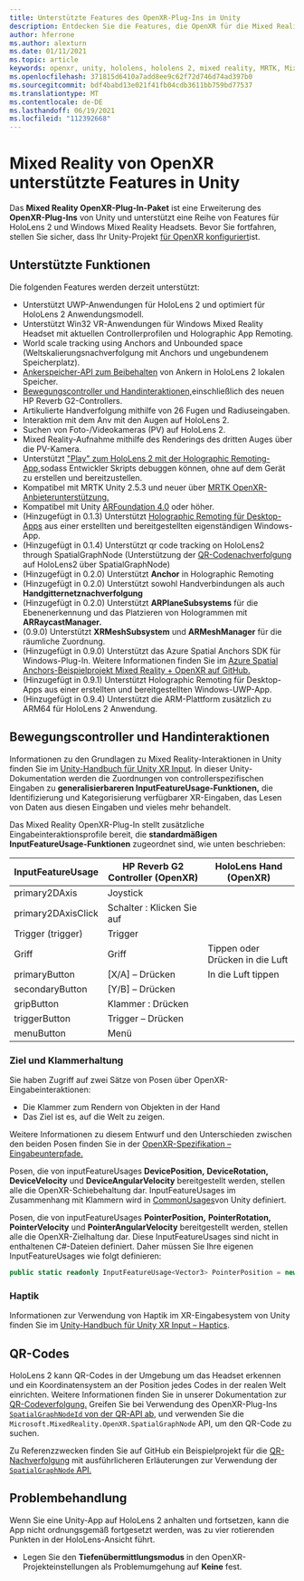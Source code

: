 ```yaml
---
title: Unterstützte Features des OpenXR-Plug-Ins in Unity
description: Entdecken Sie die Features, die OpenXR für die Mixed Reality-Entwicklung in Unity unterstützt.
author: hferrone
ms.author: alexturn
ms.date: 01/11/2021
ms.topic: article
keywords: openxr, unity, hololens, hololens 2, mixed reality, MRTK, Mixed Reality Toolkit, Augmented Reality, Virtual Reality, Mixed Reality Headsets, Learn, Tutorial, Erste Schritte
ms.openlocfilehash: 371815d6410a7add8ee9c62f72d746d74ad397b0
ms.sourcegitcommit: bdf4babd13e021f41fb04cdb3611bb759bd77537
ms.translationtype: MT
ms.contentlocale: de-DE
ms.lasthandoff: 06/19/2021
ms.locfileid: "112392668"
---
```

# <a name="mixed-reality-openxr-supported-features-in-unity"></a>Mixed Reality von OpenXR unterstützte Features in Unity

Das **Mixed Reality OpenXR-Plug-In-Paket** ist eine Erweiterung des **OpenXR-Plug-Ins** von Unity und unterstützt eine Reihe von Features für HoloLens 2 und Windows Mixed Reality Headsets. Bevor Sie fortfahren, stellen Sie sicher, dass Ihr Unity-Projekt [für OpenXR konfiguriert](openxr-getting-started.md)ist.

## <a name="whats-supported"></a>Unterstützte Funktionen

Die folgenden Features werden derzeit unterstützt:

* Unterstützt UWP-Anwendungen für HoloLens 2 und optimiert für HoloLens 2 Anwendungsmodell.
* Unterstützt Win32 VR-Anwendungen für Windows Mixed Reality Headset mit aktuellen Controllerprofilen und Holographic App Remoting.
* World scale tracking using Anchors and Unbounded space (Weltskalierungsnachverfolgung mit Anchors und ungebundenem Speicherplatz).
* [Ankerspeicher-API zum Beibehalten](spatial-anchors-in-unity.md) von Ankern in HoloLens 2 lokalen Speicher.
* [Bewegungscontroller und Handinteraktionen,](#motion-controller-and-hand-interactions)einschließlich des neuen HP Reverb G2-Controllers.
* Artikulierte Handverfolgung mithilfe von 26 Fugen und Radiuseingaben.
* Interaktion mit dem Anv mit den Augen auf HoloLens 2.
* Suchen von Foto-/Videokameras (PV) auf HoloLens 2.
* Mixed Reality-Aufnahme mithilfe des Renderings des dritten Auges über die PV-Kamera.
* Unterstützt ["Play" zum HoloLens 2 mit der Holographic Remoting-App,](unity-play-mode.md#unity-play-mode-with-holographic-remoting)sodass Entwickler Skripts debuggen können, ohne auf dem Gerät zu erstellen und bereitzustellen.
* Kompatibel mit MRTK Unity 2.5.3 und neuer über [MRTK OpenXR-Anbieterunterstützung.](openxr-getting-started.md#using-mrtk-with-openxr-support)
* Kompatibel mit Unity [ARFoundation 4.0](https://docs.unity3d.com/Packages/com.unity.xr.arfoundation@4.1/manual/index.html) oder höher.
* (Hinzugefügt in 0.1.3) Unterstützt [Holographic Remoting für Desktop-Apps](holographic-remoting-desktop.md) aus einer erstellten und bereitgestellten eigenständigen Windows-App.
* (Hinzugefügt in 0.1.4) Unterstützt qr code tracking on HoloLens2 through SpatialGraphNode (Unterstützung der [QR-Codenachverfolgung](#qr-codes) auf HoloLens2 über SpatialGraphNode)
* (Hinzugefügt in 0.2.0) Unterstützt **Anchor** in Holographic Remoting
* (Hinzugefügt in 0.2.0) Unterstützt sowohl Handverbindungen als auch **Handgitternetznachverfolgung**
* (Hinzugefügt in 0.2.0) Unterstützt **ARPlaneSubsystems** für die Ebenenerkennung und das Platzieren von Hologrammen mit **ARRaycastManager.**
* (0.9.0) Unterstützt **XRMeshSubsystem** und **ARMeshManager** für die räumliche Zuordnung.
* (Hinzugefügt in 0.9.0) Unterstützt das Azure Spatial Anchors SDK für Windows-Plug-In. Weitere Informationen finden Sie im [Azure Spatial Anchors-Beispielprojekt Mixed Reality + OpenXR auf GitHub.](https://github.com/microsoft/OpenXR-Unity-MixedReality-Samples/tree/main/AzureSpatialAnchorsSample)
* (Hinzugefügt in 0.9.1) Unterstützt Holographic Remoting für Desktop-Apps aus einer erstellten und bereitgestellten Windows-UWP-App.
* (Hinzugefügt in 0.9.4) Unterstützt die ARM-Plattform zusätzlich zu ARM64 für HoloLens 2 Anwendung.

## <a name="motion-controller-and-hand-interactions"></a>Bewegungscontroller und Handinteraktionen

Informationen zu den Grundlagen zu Mixed Reality-Interaktionen in Unity finden Sie im [Unity-Handbuch für Unity XR Input](https://docs.unity3d.com/2020.2/Documentation/Manual/xr_input.html). In dieser Unity-Dokumentation werden die Zuordnungen von controllerspezifischen Eingaben zu **generalisierbareren InputFeatureUsage-Funktionen,** die Identifizierung und Kategorisierung verfügbarer XR-Eingaben, das Lesen von Daten aus diesen Eingaben und vieles mehr behandelt.

Das Mixed Reality OpenXR-Plug-In stellt zusätzliche Eingabeinteraktionsprofile bereit, die **standardmäßigen InputFeatureUsage-Funktionen** zugeordnet sind, wie unten beschrieben:

| InputFeatureUsage | HP Reverb G2 Controller (OpenXR) | HoloLens Hand (OpenXR) |
| ---- | ---- | ---- |
| primary2DAxis | Joystick | |
| primary2DAxisClick | Schalter : Klicken Sie auf | |
| Trigger (trigger) | Trigger  | |
| Griff | Griff | Tippen oder Drücken in die Luft |
| primaryButton | [X/A] – Drücken | In die Luft tippen |
| secondaryButton | [Y/B] – Drücken | |
| gripButton | Klammer : Drücken | |
| triggerButton | Trigger – Drücken | |
| menuButton | Menü | |

### <a name="aim-and-grip-poses"></a>Ziel und Klammerhaltung

Sie haben Zugriff auf zwei Sätze von Posen über OpenXR-Eingabeinteraktionen:

* Die Klammer zum Rendern von Objekten in der Hand
* Das Ziel ist es, auf die Welt zu zeigen.

Weitere Informationen zu diesem Entwurf und den Unterschieden zwischen den beiden Posen finden Sie in der [OpenXR-Spezifikation – Eingabeunterpfade.](https://www.khronos.org/registry/OpenXR/specs/1.0/html/xrspec.html#semantic-path-input)

Posen, die von inputFeatureUsages **DevicePosition,** **DeviceRotation,** **DeviceVelocity** und **DeviceAngularVelocity** bereitgestellt werden, stellen alle die OpenXR-Schiebehaltung dar.  InputFeatureUsages im Zusammenhang mit Klammern wird in [CommonUsages](https://docs.unity3d.com/2020.2/Documentation/ScriptReference/XR.CommonUsages.html)von Unity definiert.

Posen, die von inputFeatureUsages **PointerPosition,** **PointerRotation,** **PointerVelocity** und **PointerAngularVelocity** bereitgestellt werden, stellen alle die OpenXR-Zielhaltung dar.  Diese InputFeatureUsages sind nicht in enthaltenen C#-Dateien definiert. Daher müssen Sie Ihre eigenen InputFeatureUsages wie folgt definieren:

``` cs
public static readonly InputFeatureUsage<Vector3> PointerPosition = new InputFeatureUsage<Vector3>("PointerPosition");
```

### <a name="haptics"></a>Haptik

Informationen zur Verwendung von Haptik im XR-Eingabesystem von Unity finden Sie im [Unity-Handbuch für Unity XR Input – Haptics](https://docs.unity3d.com/2020.2/Documentation/Manual/xr_input.html#Haptics).

## <a name="qr-codes"></a>QR-Codes

HoloLens 2 kann QR-Codes in der Umgebung um das Headset erkennen und ein Koordinatensystem an der Position jedes Codes in der realen Welt einrichten. Weitere Informationen finden Sie in unserer Dokumentation zur [QR-Codeverfolgung.](../platform-capabilities-and-apis/qr-code-tracking.md)  Greifen Sie bei Verwendung des OpenXR-Plug-Ins [ `SpatialGraphNodeId` von der QR-API ab,](../platform-capabilities-and-apis/qr-code-tracking.md#qr-api-reference) und verwenden Sie die `Microsoft.MixedReality.OpenXR.SpatialGraphNode` API, um den QR-Code zu suchen.

Zu Referenzzwecken finden Sie auf GitHub ein Beispielprojekt für die [QR-Nachverfolgung](https://github.com/yl-msft/QRTracking) mit ausführlicheren Erläuterungen zur Verwendung der [ `SpatialGraphNode` API.](https://github.com/yl-msft/QRTracking/blob/main/SampleQRCodes/Assets/Scripts/SpatialGraphNodeTracker.cs)

## <a name="troubleshooting"></a>Problembehandlung

Wenn Sie eine Unity-App auf HoloLens 2 anhalten und fortsetzen, kann die App nicht ordnungsgemäß fortgesetzt werden, was zu vier rotierenden Punkten in der HoloLens-Ansicht führt.

* Legen Sie den **Tiefenübermittlungsmodus** in den OpenXR-Projekteinstellungen als Problemumgehung auf **Keine** fest.
